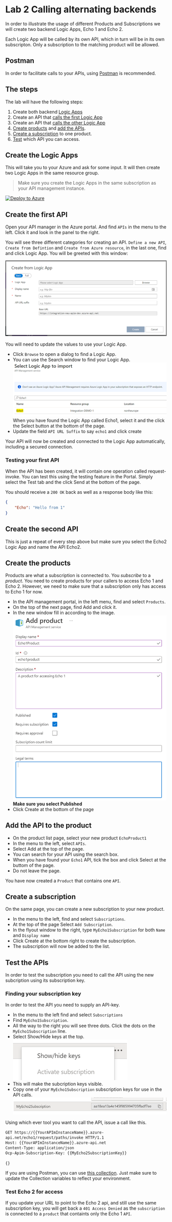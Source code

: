 # Lab 2 Calling alternating backends

In order to illustrate the usage of different Products and Subscriptions we will create two backend Logic Apps, Echo 1 and Echo 2.

Each Logic App will be called by its own API, which in turn will be in its own subscripton. Only a subscription to the matching product will be allowed.

## Postman

In order to facilitate calls to your APIs, using [Postman](https://www.postman.com/downloads/) is recommended.

## The steps

The lab will have the following steps:

1. Create both backend [Logic Apps](#create-the-logic-apps)
2. Create an API that [calls the first Logic App](#create-the-first-api)
3. Create an API that [calls the other Logic App](#create-the-second-api)
4. [Create products](#create-the-products) and [add the APIs](#add-the-api-to-the-product).
5. [Create a subscription](#create-a-subscription) to one product.
6. [Test](#test-the-apis) which API you can access.

## Create the Logic Apps

This will take you to your Azure and ask for some input. It will then create two Logic Apps in the same resource group.

> Make sure you create the Logic Apps in the same subscription as your API management instance.

[![Deploy to Azure](https://aka.ms/deploytoazurebutton)](https://portal.azure.com/#create/Microsoft.Template/uri/https%3A%2F%2Fraw.githubusercontent.com%2Fmikaelsand%2Freactor-sthlm-api-pub%2Fmain%2FSession2%2FLab2%2FLogicApps-template.json)

## Create the first API

Open your API manager in the Azure portal. And find `APIs` in the menu to the left. Click it and look in the panel to the right.

You will see three different categories for creating an API. `Define a new API`, `Create from Defintion` and `Create from Azure resource`, in the last one, find and click Logic App. You will be greeted with this window:

![asdasd](images/createapi1.png)

You will need to update the values to use your Logic App.

- Click `Browse` to open a dialog to find a Logic App.
- You can use the Search window to find your Logic App.
![asd](images/createapi2.png)
When you have found the Logic App called Echo1, select it and the click the Select button at the bottom of the page.
- Update the field `API URL Suffix` to say `echo1` and click create

Your API will now be created and connected to the Logic App automatically, including a secured connection.

### Testing your first API

When the API has been created, it will contain one operation called request-invoke. You can test this using the testing feature in the Portal. Simply select the Test tab and the click Send at the bottom of the page.

You should receive a `200 OK` back as well as a response body like this:

```JSON
{
    "Echo": "Hello from 1"
}
```

## Create the second API

This is just a repeat of every step above but make sure you select the Echo2 Logic App and name the API Echo2.

## Create the products

Products are what a subscription is connected to. You *subscribe* to a *product*. You need to create products for your callers to access Echo 1 and Echo 2. However, we need to make sure that a subscription only has access to Echo 1 for now.

- In the API management portal, in the left menu, find and select `Products`.
- On the top of the next page, find Add and click it.
- In the new window fill in according to the image.
![as](images/createproduct1.png)
**Make sure you select Published**
- Click Create at the bottom of the page

## Add the API to the product

- On the product list page, select your new product `EchoProduct1`
- In the menu to the left, select `APIs`.
- Select Add at the top of the page.
- You can search for your API using the search box.
- When you have found your `Echo1` API, tick the box and click Select at the buttom of the page.
- Do not leave the page.

You have now created a `Product` that contains one `API`. 

## Create a subscription

On the same page, you can create a new subscription to your new product.

- In the menu to the left, find and select `Subscriptions`.
- At the top of the page Select `Add Subscription`.
- In the flyout window to the right, type `MyEcho1Subscription` for both `Name` and `Display name`
- Click Create at the bottom right to create the subscription.
- The subscription will now be added to the list.

## Test the APIs

In order to test the subscription you need to call the API using the new subcription using its subscription key.

### Finding your subscription key

In order to test the API you need to supply an API-key.

- In the menu to the left find and select `Subscriptions`
- Find `MyEcho1Subscription`.
- All the way to the right you will see three dots. Click the dots on the `MyEcho1Subscription` line.
- Select Show/Hide keys at the top.
![keys](images/subscriptionkeys.png)
- This will make the subcription keys visible.
- Copy one of your `MyEcho1Subscription` subscription keys for use in the API calls.
![keys2](images/subscriptionkeys2.png)

Using which ever tool you want to call the API, issue a call like this.

```http
GET https://{{YourAPImInstanceName}}.azure-api.net/echo1/request/paths/invoke HTTP/1.1
Host: {{YourAPImInstanceName}}.azure-api.net
Content-Type: application/json
Ocp-Apim-Subscription-Key: {{MyEcho2SubscriptionKey}}

{}
```

If you are using Postman, you can use [this collection](Session%202.postman_collection.json). Just make sure to update the Collection variables to reflect your environment.

### Test Echo 2 for access

If you update your URL to point to the Echo 2 api, and still use the same subscription key, you will get back a `401 Access Denied` as the `subscription` is connected to a `product` that containts only the Echo 1 `API`.
